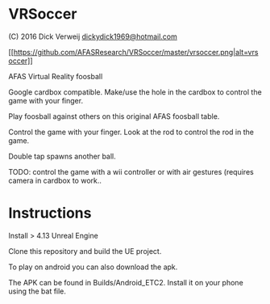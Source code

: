# VRSoccer
(C) 2016 Dick Verweij dickydick1969@hotmail.com

[[https://github.com/AFASResearch/VRSoccer/master/vrsoccer.png|alt=vrsoccer]]

AFAS Virtual Reality foosball

Google cardbox compatible. Make/use the hole in the cardbox to control the game with your finger.

Play foosball against others on this original AFAS foosball table.

Control the game with your finger.
Look at the rod to control the rod in the game.

Double tap spawns another ball.


TODO: control the game with a wii controller or with air gestures (requires camera in cardbox to work..


# Instructions

Install > 4.13 Unreal Engine

Clone this repository and build the UE project.


To play on android you can also download the apk.

The APK can be found in Builds/Android_ETC2. Install it on your phone using the bat file.
